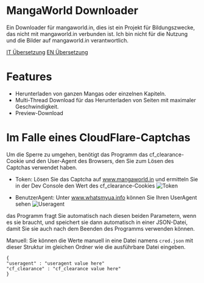 # MangaWorld Downloader 
Ein Downloader für mangaworld.in,
dies ist ein Projekt für Bildungszwecke, das nicht mit mangaworld.in verbunden ist. Ich bin nicht für die Nutzung und die Bilder auf mangaworld.in verantwortlich.

[IT Übersetzung](README_IT.md)
[EN Übersetzung](README.md)

# Features
- Herunterladen von ganzen Mangas oder einzelnen Kapiteln.
- Multi-Thread Download für das Herunterladen von Seiten mit maximaler Geschwindigkeit.
- Preview-Download

# Im Falle eines CloudFlare-Captchas
Um die Sperre zu umgehen, benötigt das Programm das cf_clearance-Cookie und den User-Agent des Browsers, den Sie zum Lösen des Captchas verwendet haben.

- Token: Lösen Sie das Captcha auf www.mangaworld.in und ermitteln Sie in der Dev Console den Wert des cf_clearance-Cookies
  ![Token](https://i.imgur.com/HYUu0M0.png)

- BenutzerAgent: Unter www.whatsmyua.info können Sie Ihren UserAgent sehen
  ![Useragent](https://i.imgur.com/nZZfCt1.png)

das Programm fragt Sie automatisch nach diesen beiden Parametern, wenn es sie braucht, und speichert sie dann automatisch in einer JSON-Datei, damit Sie sie
auch nach dem Beenden des Programms verwenden können.

Manuell: Sie können die Werte manuell in eine Datei namens `cred.json` mit dieser Struktur im gleichen Ordner wie die ausführbare Datei eingeben.


```
{
"useragent" : "useragent value here"
"cf_clearance" : "cf_clearance value here"
}
```
